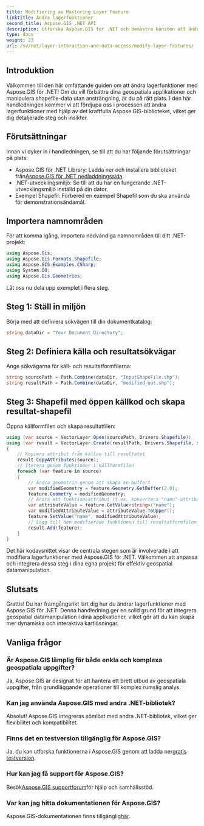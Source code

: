 ```yaml
---
title: Modifiering av Mastering Layer Feature
linktitle: Ändra lagerfunktioner
second_title: Aspose.GIS .NET API
description: Utforska Aspose.GIS för .NET och bemästra konsten att ändra lagerfunktioner i shapefiler utan ansträngning. Förbättra dina geospatiala applikationer med precision och enkelhet.
type: docs
weight: 23
url: /sv/net/layer-interaction-and-data-access/modify-layer-features/
---
```

## Introduktion
Välkommen till den här omfattande guiden om att ändra lagerfunktioner med Aspose.GIS för .NET! Om du vill förbättra dina geospatiala applikationer och manipulera shapefile-data utan ansträngning, är du på rätt plats. I den här handledningen kommer vi att fördjupa oss i processen att ändra lagerfunktioner med hjälp av det kraftfulla Aspose.GIS-biblioteket, vilket ger dig detaljerade steg och insikter.
## Förutsättningar
Innan vi dyker in i handledningen, se till att du har följande förutsättningar på plats:
-  Aspose.GIS för .NET Library: Ladda ner och installera biblioteket från[Aspose.GIS för .NET nedladdningssida](https://releases.aspose.com/gis/net/).
- .NET-utvecklingsmiljö: Se till att du har en fungerande .NET-utvecklingsmiljö inställd på din dator.
- Exempel Shapefil: Förbered en exempel Shapefil som du ska använda för demonstrationsändamål.
## Importera namnområden
För att komma igång, importera nödvändiga namnområden till ditt .NET-projekt:
```csharp
using Aspose.Gis;
using Aspose.Gis.Formats.Shapefile;
using Aspose.GIS.Examples.CSharp;
using System.IO;
using Aspose.Gis.Geometries;
```
Låt oss nu dela upp exemplet i flera steg.
## Steg 1: Ställ in miljön
Börja med att definiera sökvägen till din dokumentkatalog:
```csharp
string dataDir = "Your Document Directory";
```
## Steg 2: Definiera källa och resultatsökvägar
Ange sökvägarna för käll- och resultatformfilerna:
```csharp
string sourcePath = Path.Combine(dataDir, "InputShapeFile.shp");
string resultPath = Path.Combine(dataDir, "modified_out.shp");
```
## Steg 3: Shapefil med öppen källkod och skapa resultat-shapefil
Öppna källformfilen och skapa resultatfilen:
```csharp
using (var source = VectorLayer.Open(sourcePath, Drivers.Shapefile))
using (var result = VectorLayer.Create(resultPath, Drivers.Shapefile, source.SpatialReferenceSystem))
{
    // Kopiera attribut från källan till resultatet
    result.CopyAttributes(source);
    // Iterera genom funktioner i källformfilen
    foreach (var feature in source)
    {
        // Ändra geometrin genom att skapa en buffert
        var modifiedGeometry = feature.Geometry.GetBuffer(2.0);
        feature.Geometry = modifiedGeometry;
        // Ändra ett funktionsattribut (t.ex. konvertera "namn"-attribut till versaler)
        var attributeValue = feature.GetValue<string>("name");
        var modifiedAttributeValue = attributeValue.ToUpper();
        feature.SetValue("name", modifiedAttributeValue);
        // Lägg till den modifierade funktionen till resultatformfilen
        result.Add(feature);
    }
}
```
Det här kodavsnittet visar de centrala stegen som är involverade i att modifiera lagerfunktioner med Aspose.GIS för .NET. Välkommen att anpassa och integrera dessa steg i dina egna projekt för effektiv geospatial datamanipulation.
## Slutsats
Grattis! Du har framgångsrikt lärt dig hur du ändrar lagerfunktioner med Aspose.GIS för .NET. Denna handledning ger en solid grund för att integrera geospatial datamanipulation i dina applikationer, vilket gör att du kan skapa mer dynamiska och interaktiva kartlösningar.
## Vanliga frågor
### Är Aspose.GIS lämplig för både enkla och komplexa geospatiala uppgifter?
Ja, Aspose.GIS är designat för att hantera ett brett utbud av geospatiala uppgifter, från grundläggande operationer till komplex rumslig analys.
### Kan jag använda Aspose.GIS med andra .NET-bibliotek?
Absolut! Aspose.GIS integreras sömlöst med andra .NET-bibliotek, vilket ger flexibilitet och kompatibilitet.
### Finns det en testversion tillgänglig för Aspose.GIS?
 Ja, du kan utforska funktionerna i Aspose.GIS genom att ladda ner[gratis testversion](https://releases.aspose.com/).
### Hur kan jag få support för Aspose.GIS?
 Besök[Aspose.GIS supportforum](https://forum.aspose.com/c/gis/33)för hjälp och samhällsstöd.
### Var kan jag hitta dokumentationen för Aspose.GIS?
 Aspose.GIS-dokumentationen finns tillgänglig[här](https://reference.aspose.com/gis/net/).